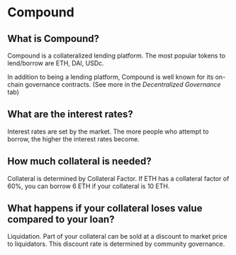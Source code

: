 # Compound

## What is Compound?

Compound is a collateralized lending platform. The most popular tokens to lend/borrow are ETH, DAI, USDc.

In addition to being a lending platform, Compound is well known for its on-chain governance contracts. \(See more in the _Decentralized Governance_ tab\)

## What are the interest rates?

Interest rates are set by the market. The more people who attempt to borrow, the higher the interest rates become. 

## How much collateral is needed?

Collateral is determined by Collateral Factor. If ETH has a collateral factor of 60%, you can borrow 6 ETH if your collateral is 10 ETH. 

## What happens if your collateral loses value compared to your loan?

Liquidation. Part of your collateral can be sold at a discount to market price to liquidators. This discount rate is determined by community governance. 

